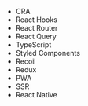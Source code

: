 
- CRA
- React Hooks
- React Router
- React Query
- TypeScript
- Styled Components
- Recoil
- Redux
- PWA
- SSR
- React Native
